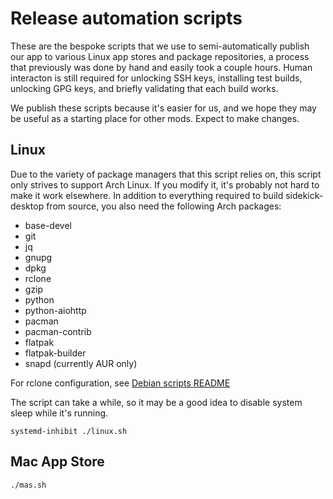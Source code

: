 # Release automation scripts

These are the bespoke scripts that we use to semi-automatically publish our app to various Linux app stores and package repositories, a process that previously was done by hand and easily took a couple hours. Human interacton is still required for unlocking SSH keys, installing test builds, unlocking GPG keys, and briefly validating that each build works.

We publish these scripts because it's easier for us, and we hope they may be useful as a starting place for other mods. Expect to make changes.

## Linux

Due to the variety of package managers that this script relies on, this script only strives to support Arch Linux. If you modify it, it's probably not hard to make it work elsewhere. In addition to everything required to build sidekick-desktop from source, you also need the following Arch packages:

- base-devel
- git
- jq
- gnupg
- dpkg
- rclone
- gzip
- python
- python-aiohttp
- pacman
- pacman-contrib
- flatpak
- flatpak-builder
- snapd (currently AUR only)

For rclone configuration, see [Debian scripts README](../debian/README.md)

The script can take a while, so it may be a good idea to disable system sleep while it's running.

``` console
systemd-inhibit ./linux.sh
```

## Mac App Store

``` console
./mas.sh
```
